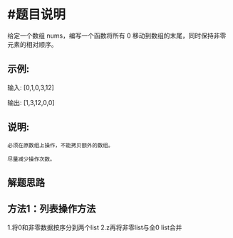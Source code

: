 #题目说明
=========

给定一个数组 nums，编写一个函数将所有 0 移动到数组的末尾，同时保持非零元素的相对顺序。

示例:
-----


输入: [0,1,0,3,12]

输出: [1,3,12,0,0]


说明:
-----

	必须在原数组上操作，不能拷贝额外的数组。
  
	尽量减少操作次数。
  
解题思路
---------

方法1：列表操作方法
------------------

1.将0和非零数据按序分到两个list
2.z再将非零list与全0 list合并

